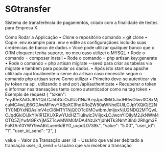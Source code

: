 # SGtransfer

Sistema de transferência de pagamentos, criado com a finalidade de testes para Empresa X.

Como Rodar a Applicação
•	Clone o repositório comando =  git clone
•	Copie .env.example para .env e edite as configuraçãoes incluído suas credencias de banco de dados
•	Voce pode utilizar qualquer banco que o ORM eloquent tenha suporte, no meu caso utilizei o MYSQL
•	Rode o comando = composer install
•	Rode o comando =  php artisan key:generate
•	Rode o comando = php artisan migrate --seed  para criar as tabelas via migrate e também para popular os dados.
•	Após isto start seu apache utilizado aqui localmente o serve do artisan caso necessite segue o comando  php artisan serve
Como utilizar
•	Primeiro deve-se autenticar via jw token na api, utilizando o end poit /api/authenticate
•	Recuperar o token e informar nas transações tanto como autenticador como na tag token
•	Exemplo de request
{
    "token": "eyJ0eXAiOiJKV1QiLCJhbGciOiJIUzI1NiJ9.eyJpc3MiOiJodHRwOlwvXC8xMjcuMC4wLjE6ODAwMFwvYXBpXC9hdXRoZW50aWNhdGUiLCJpYXQiOjE2NTY0NDYxNDAsImV4cCI6MTY1NjQ0OTc0MCwibmJmIjoxNjU2NDQ2MTQwLCJqdGkiOiJkYlVlR1ZKUXRwYUdHZTluIiwic3ViIjoxLCJwcnYiOiIyM2JkNWM4OTQ5ZjYwMGFkYjM5ZTcwMWM0MDA4NzJkYjdhNTk3NmY3In0.2Rhgm3FFoKfAn10YWY9wABrLuen6dBYG_uupdL07S8k",
    "value": "5.00",
    "user_id": "1",
    "user_id_send": "2",
}

value = Valor da Transação
user_id = Usuário que vai ser debitado a transação
user_id_send = Usuário que vai receber a transação





